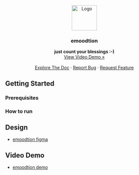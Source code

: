 <!-- PROJECT LOGO -->
<br />
<p align="center">
  <a href="https://github.com/pspapleng/emoodtion">
    <img src="https://raw.githubusercontent.com/othneildrew/Best-README-Template/master/images/logo.png" alt="Logo" width="80" height="80">
  </a>
  <h3 align="center">emoodtion</h3>
  
  <p align="center">
  <strong> just count your blessings :-) </strong>
    <br />
    <a href="https://youtu.be/CHW54I5LktI">View Video Demo »</a>
    <br />
    <br />
    <a href="https://github.com/pspapleng/emoodtion">Explore The Doc</a>
    ·
    <a href="https://github.com/pspapleng/emoodtion/issues">Report Bug</a>
    ·
    <a href="https://github.com/pspapleng/emoodtion/issues">Request Feature</a>
  </p>
</p>
 
## Getting Started

### Prerequisites
### How to run

## Design
- [emoodtion figma](https://www.figma.com/file/d7N6gfkdZd4F4O4liD8BpM/emoodtion)

## Video Demo
- [emoodtion demo](https://youtu.be/CHW54I5LktI)
